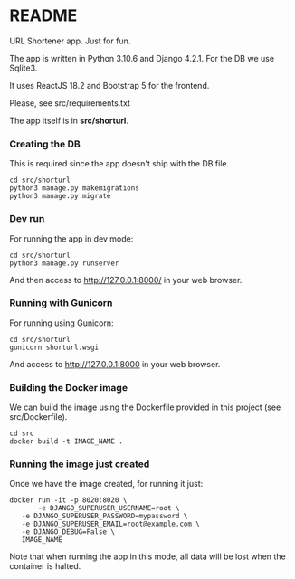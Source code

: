 # README #

URL Shortener app. Just for fun.

The app is written in Python 3.10.6 and Django 4.2.1. For the DB we use Sqlite3.

It uses ReactJS 18.2 and Bootstrap 5 for the frontend.

Please, see src/requirements.txt

The app itself is in **src/shorturl**. 

### Creating the DB ###

This is required since the app doesn't ship with the DB file.

    cd src/shorturl
    python3 manage.py makemigrations
    python3 manage.py migrate

### Dev run ###

For running the app in dev mode:

    cd src/shorturl
    python3 manage.py runserver

And then access to http://127.0.0.1:8000/ in your web browser.


### Running with Gunicorn ###

For running using Gunicorn:

    cd src/shorturl
    gunicorn shorturl.wsgi

And access to http://127.0.0.1:8000 in your web browser.


### Building the Docker image ###

We can build the image using the Dockerfile provided in this project (see src/Dockerfile).

    cd src
    docker build -t IMAGE_NAME .

### Running the image just created ###

Once we have the image created, for running it just:

    docker run -it -p 8020:8020 \
    	   -e DJANGO_SUPERUSER_USERNAME=root \
	   -e DJANGO_SUPERUSER_PASSWORD=mypassword \
	   -e DJANGO_SUPERUSER_EMAIL=root@example.com \
	   -e DJANGO_DEBUG=False \
	   IMAGE_NAME

Note that when running the app in this mode, all data will be lost when the container is halted. 

